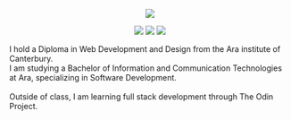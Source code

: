 <p align="center"><a href="https://www.linkedin.com/in/jamie-wilson-b1b8351b0/m"><img src="https://img.shields.io/badge/LinkedIn-0077B5?style=for-the-badge&logo=linkedin&logoColor=white"/></a></p>
<p align="center">
<a href="https://www.w3.org/standards/webdesign/htmlcss.html"><img src="https://img.shields.io/badge/HTML5-E34F26?style=for-the-badge&logo=html5&logoColor=white"/></a>
<a href="https://www.w3.org/standards/webdesign/htmlcss.html"><img src="https://img.shields.io/badge/CSS3-1572B6?style=for-the-badge&logo=css3&logoColor=white"/></a>
<a href="https://www.w3.org/standards/webdesign/script.html"><img src="https://img.shields.io/badge/JavaScript-F7DF1E?style=for-the-badge&logo=javascript&logoColor=black"/></a>
</P>
I hold a Diploma in Web Development and Design from the Ara institute of Canterbury.
<br>
I am studying a Bachelor of Information and Communication Technologies at Ara, specializing in Software Development.
<br>
<br>
Outside of class, I am learning full stack development through The Odin Project.
